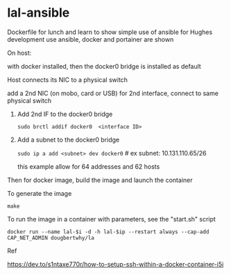 # lal-ansible
Dockerfile for lunch and learn to show simple use of ansible for Hughes development use
ansible, docker and portainer are shown


On host:

with docker installed, then the docker0 bridge is installed as default

Host connects its NIC to a physical switch

add a 2nd NIC (on mobo, card or USB) for 2nd interface, connect to same physical switch

1) Add 2nd IF to the docker0 bridge

     `sudo brctl addif docker0  <interface ID>`
  
2) Add a subnet to the docker0 bridge

     `sudo ip a add <subnet> dev docker0`    #  ex subnet:  10.131.110.65/26
  
     this example allow for 64 addresses and 62 hosts
  
Then for docker image, build the image and launch the container
  
  
To generate the image 

`make` 

To run the image in a container with parameters, see the "start.sh" script

`docker run --name lal-$i -d -h lal-$ip --restart always --cap-add CAP_NET_ADMIN dougbertwhy/la`



Ref

https://dev.to/s1ntaxe770r/how-to-setup-ssh-within-a-docker-container-i5i
